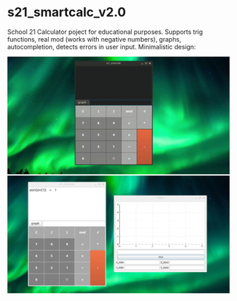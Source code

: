 # s21_smartcalc_v2.0
School 21 Calculator poject for educational purposes. Supports trig functions, real mod (works with negative numbers), graphs, autocompletion, detects errors in user input.
Minimalistic design:

![](./Screen1.gif)
![](./Screen2.png)
